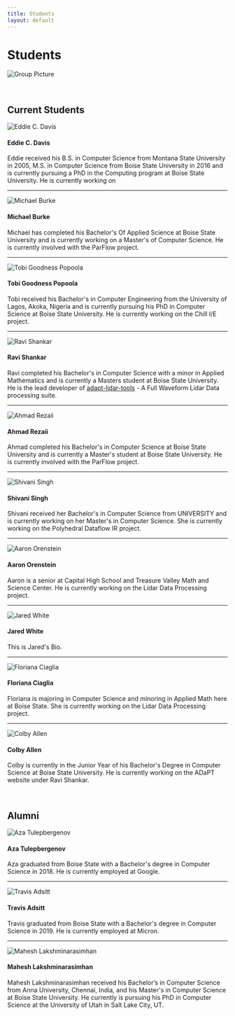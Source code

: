 ```yaml
---
title: Students
layout: default
---
```


# Students

![Group Picture](/assets/img/fixme.jpg)

<br>

## Current Students

![Eddie C. Davis](/assets/img/Eddie.jpg)

#### Eddie C. Davis

Eddie received his B.S. in Computer Science from Montana State University in 2005,  M.S. in Computer Science from Boise State University in 2016 and is currently pursuing a PhD in the Computing program at Boise State University. He is currently working on 

* * *

![Michael Burke](/assets/img/fixme.png)

#### Michael Burke

Michael has completed his Bachelor's Of Applied Science at Boise State University and is currently working on a Master's of Computer Science. He is currently involved with the ParFlow project.

* * *

![Tobi Goodness Popoola](/assets/img/Tobi.jpg)

#### Tobi Goodness Popoola

Tobi received his Bachelor's in Computer Engineering from the University of Lagos, Akoka, Nigeria and is currently pursuing his PhD in Computer Science at Boise State University. He is currently working on the Chill I/E project.

* * *

![Ravi Shankar](/assets/img/Ravi.png)

#### Ravi Shankar

Ravi completed his Bachelor's in Computer Science with a minor in Applied Mathematics and is currently a Masters student at Boise State University. He is the lead developer of [adapt-lidar-tools](https://github.com/BoiseState-AdaptLab/adapt-lidar-tools) - A Full Waveform Lidar Data processing suite. 

* * *

![Ahmad Rezaii](/assets/img/fixme.png)

#### Ahmad Rezaii

Ahmad completed his Bachelor's in Computer Science at Boise State University and is currently a Master's student at Boise State University. He is currently involved with the ParFlow project. 

* * *

![Shivani Singh](/assets/img/Shivani.jpg)

#### Shivani Singh

Shivani received her Bachelor's in Computer Science from UNIVERSITY and is currently working on her Master's in Computer Science. She is currently working on the Polyhedral Dataflow IR project.

* * *

![Aaron Orenstein](/assets/img/Aaron.jpg)

#### Aaron Orenstein

Aaron is a senior at Capital High School and Treasure Valley Math and Science Center. He is currently working on the Lidar Data Processing project.

* * *

![Jared White](/assets/img/fixme.png)

#### Jared White

This is Jared's Bio.

* * *

![Floriana Ciaglia](/assets/img/Floriana.jpg)

#### Floriana Ciaglia

Floriana is majoring in Computer Science and minoring in Applied Math here at Boise State. She is currently working on the Lidar Data Processing project.

* * *

![Colby Allen](/assets/img/Colby.jpg)

#### Colby Allen

Colby is currently in the Junior Year of his Bachelor's Degree in Computer Science at Boise State University. He is currently working on the ADaPT website under Ravi Shankar.

<br>

## Alumni

![Aza Tulepbergenov](/assets/img/Aza.jpg)

#### Aza Tulepbergenov

Aza graduated from Boise State with a Bachelor's degree in Computer Science in 2018. He is currently employed at Google.

* * *

![Travis Adsitt](/assets/img/Travis.jpg)

#### Travis Adsitt

Travis graduated from Boise State with a Bachelor's degree in Computer Science in 2019. He is currently employed at Micron.	

* * *

![Mahesh Lakshminarasimhan](/assets/img/Mahesh.png)

#### Mahesh Lakshminarasimhan

Mahesh Lakshminarasimhan received his Bachelor’s in Computer Science from Anna University, Chennai, India, and his Master's in Computer Science at Boise State University. He currently is pursuing his PhD in Computer Science at the University of Utah in Salt Lake City, UT.

